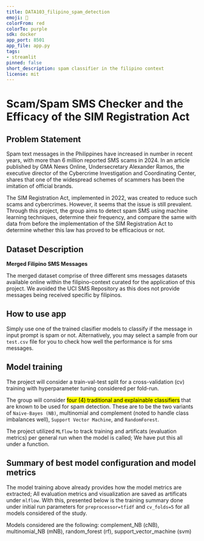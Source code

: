 ```yaml
---
title: DATA103_filipino_spam_detection
emoji: 🚀
colorFrom: red
colorTo: purple
sdk: docker
app_port: 8501
app_file: app.py
tags:
- streamlit
pinned: false
short_description: spam classifier in the filipino context
license: mit
---
```


# **Scam/Spam SMS Checker and the Efficacy of the SIM Registration Act**

## **Problem Statement**

Spam text messages in the Philippines have increased in number in recent years, with more than 6 million reported SMS scams in 2024. In an article published by GMA News Online, Undersecretary Alexander Ramos, the executive director of the Cybercrime Investigation and Coordinating Center, shares that one of the widespread schemes of scammers has been the imitation of official brands.

The SIM Registration Act, implemented in 2022, was created to reduce such scams and cybercrimes. However, it seems that the issue is still prevalent. Through this project, the group aims to detect spam SMS using machine learning techniques, determine their frequency, and compare the same with data from before the implementation of the SIM Registration Act to determine whether this law has proved to be efficacious or not.

## **Dataset Description**

**Merged Filipino SMS Messages**

The merged dataset comprise of three different sms messages datasets available online within the filipino-context curated for the application of this project. We avoided the UCI SMS Repository as this does not provide messages being received specific by filipinos. 

## **How to use app**

Simply use one of the trained clasifier models to classify if the message in input prompt is spam or not. Alternatively, you may select a sample from our `test.csv` file for you to check how well the performance is for sms messages.

## **Model training**

The project will consider a train-val-test split for a cross-validation (cv) training with hyperparameter tuning considered per fold-run.

The group will consider <mark> four (4) traditional and explainable classifiers</mark> that are known to be used for spam detection. These are to be the two variants of `Naive-Bayes (NB)`, multinomial and complement (noted to handle class imbalances well), `Support Vector Machine`, and `RandomForest`.

The project utilized `MLflow` to track training and artificats (evaluation metrics) per general run when the model is called; We have put this all under a function.

## **Summary of best model configuration and model metrics**

The model training above already provides how the model metrics are extracted; All evaluation metrics and visualization are saved as artificats under `mlflow`. With this, presented below is the training summary done under initial run parameters for `preprocessor=tfidf` and `cv_folds=5` for all models considered of the study.

Models considered are the following: complement_NB (cNB), multinomial_NB (mNB), random_forest (rf), support_vector_machine (svm)

